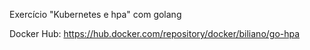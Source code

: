 Exercício "Kubernetes e hpa" com golang

Docker Hub: https://hub.docker.com/repository/docker/biliano/go-hpa